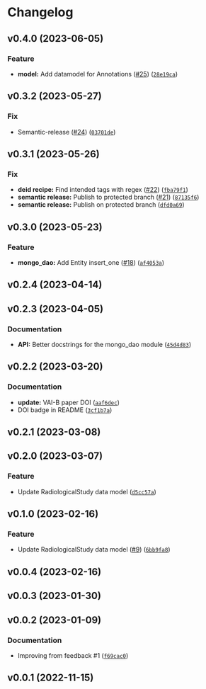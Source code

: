 # Changelog

<!--next-version-placeholder-->

## v0.4.0 (2023-06-05)
### Feature
* **model:** Add datamodel for Annotations ([#25](https://github.com/mammoai/cobra-db/issues/25)) ([`28e19ca`](https://github.com/mammoai/cobra-db/commit/28e19ca68a25bf92c95c6bc0a8782c3e5fc49163))

## v0.3.2 (2023-05-27)
### Fix
* Semantic-release ([#24](https://github.com/mammoai/cobra-db/issues/24)) ([`03701de`](https://github.com/mammoai/cobra-db/commit/03701de52317caa19c2b08492be01a4035ee541b))

## v0.3.1 (2023-05-26)
### Fix
* **deid recipe:** Find intended tags with regex ([#22](https://github.com/mammoai/cobra-db/issues/22)) ([`fba79f1`](https://github.com/mammoai/cobra-db/commit/fba79f1d3f3e75574c48e77a4e9c56afac29f2f8))
* **semantic release:** Publish to protected branch ([#21](https://github.com/mammoai/cobra-db/issues/21)) ([`87135f6`](https://github.com/mammoai/cobra-db/commit/87135f688cab4de2c0072680d8959cc5760c8e4d))
* **semantic release:** Publish on protected branch ([`dfd0a69`](https://github.com/mammoai/cobra-db/commit/dfd0a69848d5a3b86a19a03dfcc3afcbffb33afa))

## v0.3.0 (2023-05-23)
### Feature
* **mongo_dao:** Add Entity insert_one ([#18](https://github.com/mammoai/cobra-db/issues/18)) ([`af4053a`](https://github.com/mammoai/cobra-db/commit/af4053ad133644e2283189922245af6f6fa0ef13))

## v0.2.4 (2023-04-14)


## v0.2.3 (2023-04-05)
### Documentation
* **API:** Better docstrings for the mongo_dao module ([`45d4d83`](https://github.com/mammoai/cobra-db/commit/45d4d8322b9d995ec1bcfbf55f99b050a5722d01))

## v0.2.2 (2023-03-20)
### Documentation
* **update:** VAI-B paper DOI ([`aaf6dec`](https://github.com/mammoai/cobra-db/commit/aaf6dec391755d648b0e226b8b0abcccd70a147b))
* DOI badge in README ([`3cf1b7a`](https://github.com/mammoai/cobra-db/commit/3cf1b7ae7528109bb8a3fa45d12877a9303055d3))

## v0.2.1 (2023-03-08)


## v0.2.0 (2023-03-07)
### Feature
* Update RadiologicalStudy data model ([`d5cc57a`](https://github.com/mammoai/cobra-db/commit/d5cc57ab4b12e820d725e0b721f2e79f97811866))

## v0.1.0 (2023-02-16)
### Feature
* Update RadiologicalStudy data model ([#9](https://github.com/mammoai/cobra-db/issues/9)) ([`6bb9fa8`](https://github.com/mammoai/cobra-db/commit/6bb9fa8b61d57ca3d8906e1d34e9feb74e1945af))

## v0.0.4 (2023-02-16)


## v0.0.3 (2023-01-30)


## v0.0.2 (2023-01-09)
### Documentation
* Improving from feedback #1 ([`f69cac0`](https://github.com/mammoai/cobra-db/commit/f69cac0b47324648d59567a5f4a2f8cee6b2ed66))

## v0.0.1 (2022-11-15)
